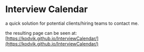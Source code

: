 # Interview Calendar
a quick solution for potential clients/hiring teams to contact me.


the resulting page can be seen at: [https://kodvik.github.io/InterviewCalendar/](https://kodvik.github.io/InterviewCalendar/)
